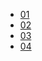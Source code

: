 - [01](front_end/js_advanced/ajax/01)
- [02](front_end/js_advanced/ajax/02)
- [03](front_end/js_advanced/ajax/03)
- [04](front_end/js_advanced/ajax/04)

